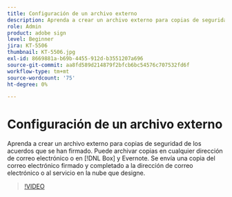 ```yaml
---
title: Configuración de un archivo externo
description: Aprenda a crear un archivo externo para copias de seguridad de los acuerdos que se han firmado
role: Admin
product: adobe sign
level: Beginner
jira: KT-5506
thumbnail: KT-5506.jpg
exl-id: 8669881a-b69b-4455-912d-b3551207a696
source-git-commit: aa8fd589d214879f2bfcb6bc54576c707532fd6f
workflow-type: tm+mt
source-wordcount: '75'
ht-degree: 0%

---
```


# Configuración de un archivo externo

Aprenda a crear un archivo externo para copias de seguridad de los acuerdos que se han firmado. Puede archivar copias en cualquier dirección de correo electrónico o en [!DNL Box] y Evernote. Se envía una copia del correo electrónico firmado y completado a la dirección de correo electrónico o al servicio en la nube que designe.

>[!VIDEO](https://video.tv.adobe.com/v/3409072?quality=12&learn=on&hidetitle=true)